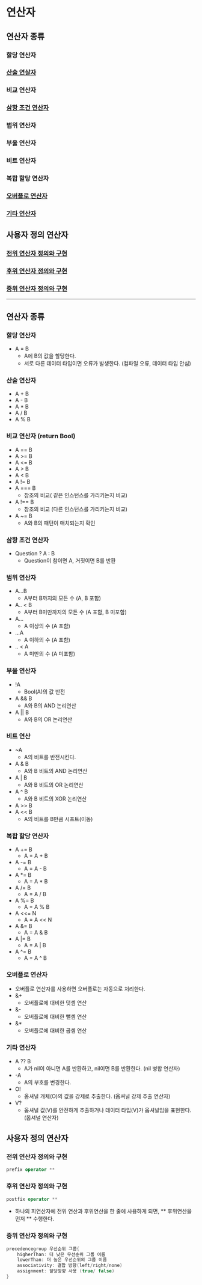 # 연산자

## 연산자 종류

### 할당 연산자
### [산술 연살자](https://github.com/JIWON1923/Swift/blob/main/05.연산자/ArithmeticOperation/ArithmeticOperation/main.swift)
### 비교 연산자
### [삼항 조건 연산자](https://github.com/JIWON1923/Swift/blob/main/05.연산자/ConditionThrnaryOperation/ConditionThrnaryOperation/main.swift)
### 범위 연산자
### 부울 연산자
### 비트 연산자
### 복합 할당 연산자
### [오버플로 연산자](https://github.com/JIWON1923/Swift/blob/main/05.연산자/OverflowOperator/OverflowOperator/main.swift)
### [기타 연산자](https://github.com/JIWON1923/Swift/blob/main/05.연산자/ReferenceComparisonOperator/ReferenceComparisonOperator/main.swift)

## 사용자 정의 연산자

### [전위 연산자 정의와 구현](https://github.com/JIWON1923/Swift/blob/main/05.연산자/prefixOperator/prefixOperator/main.swift)
### [후위 연산자 정의와 구현](https://github.com/JIWON1923/Swift/blob/main/05.연산자/PostfixOperator/PostfixOperator/main.swift)
### [중위 연산자 정의와 구현](https://github.com/JIWON1923/Swift/blob/main/05.연산자/InfixOperator/InfixOperator/main.swift)

---

## 연산자 종류
### 할당 연산자
- A = B
    - A에 B의 값을 할당한다.
    - 서로 다른 데이터 타입이면 오류가 발생한다. (컴파일 오류, 데이터 타입 안심)

### 산술 연산자
- A + B
- A - B
- A * B
- A / B
- A % B

### 비교 연산자 (return Bool)
- A == B
- A >= B
- A <= B
- A > B
- A < B
- A != B
- A === B
    - 참조의 비교( 같은 인스턴스를 가리키는지 비교)
- A !== B
    - 참조의 비교 (다른 인스턴스를 가리키는지 비교)
- A ~= B
    - A와 B의 패턴이 매치되는지 확인
    
### 삼항 조건 연산자
- Question ? A : B
    - Question이 참이면 A, 거짓이면 B를 반환
    
### 범위 연산자
- A...B
    - A부터 B까지의 모든 수 (A, B 포함)
- A.. < B
    - A부터 B미만까지의 모든 수 (A 포함, B 미포함)
- A...
    - A 이상의 수 (A 포함)
- ...A
    - A 이하의 수 (A 포함)
- .. < A
    - A 미만의 수 (A 미포함)

### 부울 연산자
- !A
    - Bool(A)의 값 반전
- A && B
    - A와 B의 AND 논리연산
- A || B
    - A와 B의 OR 논리연산

### 비트 연산
- ~A
    - A의 비트를 반전시킨다.
- A & B
    - A와 B 비트의 AND 논리연산
- A | B
    - A와 B 비트의 OR 논리연산
- A ^ B
    - A와 B 비트의 XOR 논리연산
- A >> B
- A << B
    - A의 비트를 B만큼 시프트(이동)
    
### 복합 할당 연산자
- A += B
    - A = A + B
- A -= B
    - A = A - B
- A *= B
    - A = A * B
- A /= B
    - A = A / B
- A %= B
    - A = A % B
- A <<= N
    - A = A << N
- A &= B
    - A = A & B
- A |= B
    - A = A | B
- A ^= B
    - A = A ^ B

### 오버플로 연산자
- 오버플로 연산자를 사용하면 오버플로는 자동으로 처리한다.
- &+
    - 오버플로에 대비한 덧셈 연산 
- &-
    - 오버플로에 대비한 뺄셈 연산
- &*
    - 오버플로에 대비한 곱셈 연산
    
### 기타 연산자
- A ?? B
    - A가 nil이 아니면 A를 반환하고, nil이면 B를 반환한다. (nil 병합 연산자)
- -A
    - A의 부호를 변경한다.
- O!
    - 옵셔널 개체(O)의 값을 강제로 추출한다. (옵셔널 강제 추출 연산자)
- V?
    - 옵셔널 값(V)를 안전하게 추출하거나 데이터 타입(V)가 옵셔널임을 표현한다. (옵셔널 연산자)

## 사용자 정의 연산자
### 전위 연산자 정의와 구현


```swift
prefix operator **
```


### 후위 연산자 정의와 구현


```swift
postfix operator **
```


- 하나의 피연산자에 전위 연산과 후위연산을 한 줄에 사용하게 되면, ** 후위연산을 먼저 ** 수행한다.

### 중위 연산자 정의와 구현


```swift
precedencegroup 우선순위 그룹{
    higherThan: 더 낮은 우선순위 그룹 이름
    lowerThan: 더 높은 우선순위의 그룹 이름
    associativity: 결합 방향(left/right/none)
    assignment: 할당방향 사용 (true/ false)
}
```

